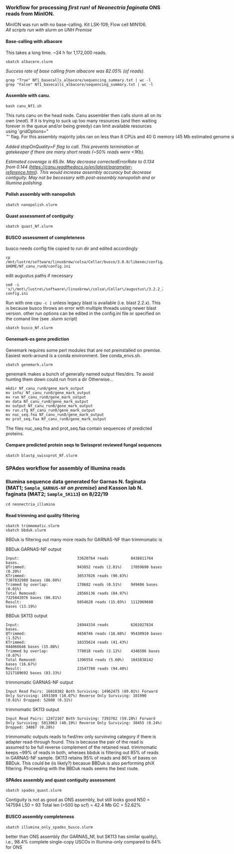 ### Workflow for processing ***first run!*** of *Neonectria faginata* ONS reads from MinION.

MinION was run with no base-calling. Kit LSK-109; Flow cell MIN106.  
*All scripts run with slurm on UNH Premise*

#### Base-calling with albacore  
This takes a long time. ~24 h for 1,172,000 reads. 

	sbatch albacore.slurm

*Success rate of base calling from albacore was 82.05% (of reads).*

	grep "True" Nf1_basecalls_albacore/sequencing_summary.txt | wc -l
	grep "False" Nf1_basecalls_albacore/sequencing_summary.txt | wc -l

#### Assemble with canu.

	bash canu_Nf1.sh

This runs canu on the head node. Canu assembler then calls slurm all on its own (*neat*). If it is trying to suck up too many resources (and then waiting forever in the queue and/or being greedy) can limit available resources using 'gridOptions="<option>"' flag. For this assembly majority jobs ran on less than 8 CPUs and 40 G memory (45 Mb estimated genome size, 2.9 Gb high quality sequences; CPU req's are for single jobs – many multi-job arrays; cormhap required 44 job array; cor req 48 job array; obtovl 19 etc).

*Added stopOnQuality=F flag to call. This prevents termination at gatekeeper if there are many short reads (~50% reads were <1Kb).*

*Estimated coverage is 65.9x. May decrease correctedErrorRate to 0.134 from 0.144 (https://canu.readthedocs.io/en/latest/parameter-reference.html). This would increase assembly accuracy but decrease contiguity. May not be becessary with post-assembly nanopolish and or Illumina polishing.*


#### Polish assembly with nanopolish

	sbatch nanopolish.slurm

#### Quast assessment of contiguity

	sbatch quast_Nf.slurm

#### BUSCO assessment of completeness

busco needs config file copied to run dir and edited accordingly

	cp /mnt/lustre/software/linuxbrew/colsa/Cellar/busco/3.0.0/libexec/config/config.ini.default $HOME/Nf_canu_run0/config.ini
	
edit augustus paths if necessary

	sed -i 's/\/mnt\/lustre\/software\/linuxbrew\/colsa\/Cellar\/augustus\/3.2.2_2\/libexec\/scripts\//\/mnt\/lustre\/software\/linuxbrew\/colsa\/Cellar\/augustus\/3.3.2\/scripts\//g' config.ini

Run with one cpu `-c 1` unless legacy blast is available (i.e. blast 2.2.x). This is because busco throws an error with multiple threads using newer blast version.
other run options can be edited in the config.ini file or specified on the comand line (see .slurm script)

	sbatch busco_Nf.slurm

#### Genemark-es gene prediction
Genemark requires some perl modules that are not preinstalled on premise. Easiest work-around is a conda environment. See conda_envs.sh.

	sbatch genemark.slurm

genemark makes a bunch of generally named output files/dirs. To avoid hunting them down could run from a dir
Otherwise...

	mkdir Nf_canu_run0/gene_mark_output
	mv info/ Nf_canu_run0/gene_mark_output
	mv run Nf_canu_run0/gene_mark_output
	mv data Nf_canu_run0/gene_mark_output
	mv output Nf_canu_run0/gene_mark_output
	mv run.cfg Nf_canu_run0/gene_mark_output
	mv nuc_seq.fna Nf_canu_run0/gene_mark_output
	mv prot_seq.faa Nf_canu_run0/gene_mark_output

The files nuc_seq.fna and prot_seq.faa contain sequences of predicted proteins.

#### Compare predicted protein seqs to Swissprot reviewed fungal sequences

	sbatch blastp_swissprot_Nf.slurm


### SPAdes workflow for assembly of Illumina reads
### Illumina sequence data generated for Garnas N. faginata (MAT1; `Sample_GARNUS-NF` *on premise*) and Kasson lab N. faginata (MAT2; `Sample_SK113`) on 8/22/19

    cd neonectria_illumina

#### Read trimming and quality filtering

    sbatch trimmomatic.slurm
    sbatch bbduk.slurm

BBDuk is filtering out many more reads for GARNAS-NF than trimmomatic is

BBDuk GARNAS-NF output
```
Input:                          33620764 reads          8438811764 bases.
QTrimmed:                       943852 reads (2.81%)    17059690 bases (0.20%)
KTrimmed:                       30537026 reads (90.83%)         7307832980 bases (86.60%)
Trimmed by overlap:             170682 reads (0.51%)    949406 bases (0.01%)
Total Removed:                  28566136 reads (84.97%)         7325842076 bases (86.81%)
Result:                         5054628 reads (15.03%)  1112969688 bases (13.19%)
```
BBDuk SK113 output
```
Input:                          24944334 reads          6261027834 bases.
QTrimmed:                       4658746 reads (18.68%)  95430910 bases (1.52%)
KTrimmed:                       10335624 reads (41.43%)         944060646 bases (15.08%)
Trimmed by overlap:             778018 reads (3.12%)    4346586 bases (0.07%)
Total Removed:                  1396554 reads (5.60%)   1043838142 bases (16.67%)
Result:                         23547780 reads (94.40%)         5217189692 bases (83.33%)
```
trimmomatic GARNAS-NF output
```
Input Read Pairs: 16810382 Both Surviving: 14962475 (89.01%) Forward Only Surviving: 1693309 (10.07%) Reverse Only Surviving: 101990 (0.61%) Dropped: 52608 (0.31%)
```
trimmomatic SK113 output
```
Input Read Pairs: 12472167 Both Surviving: 7393782 (59.28%) Forward Only Surviving: 5013063 (40.19%) Reverse Only Surviving: 30455 (0.24%) Dropped: 34867 (0.28%)
```

trimmomatic outputs reads to fwd/rev only survinving category if there is adapter read-through found. This is because the pair of the read is assumed to be full reverse complement of the retained read. trimmomatic keeps ~99% of reads in both, wheraes bbduk is filtering out 85% of reads in GARNAS-NF sample. SK113 retains 95% of reads and 86% of bases on BBDuk. This could be (is likely?) becasue BBDuk is also performing phiX filtering. Proceeding with the BBDuk reads seems the best route.

#### SPAdes assembly and quast contiguity assessment

```
sbatch spades_quast.slurm
```
Contiguity is not as good as ONS assembly, but still looks good
N50 = 147594
L50 = 93
Total len (>500 bp scf) = 42.4 Mb
GC = 52.62%

#### BUSCO assembly completeness

```
sbatch illumina_only_spades_busco.slurm
```
better than ONS assembly (for GARNAS_Nf, but SK113 has similar quality), i.e., 98.4% complete single-copy USCOs in Illumina-only compared to 84% for ONS


